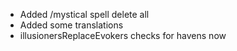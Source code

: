 - Added /mystical spell delete all
- Added some translations
- illusionersReplaceEvokers checks for havens now